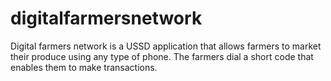 # digitalfarmersnetwork
Digital farmers network is a USSD application that allows farmers to market their produce using any type of phone.
The farmers dial a short code that enables them to make transactions.
